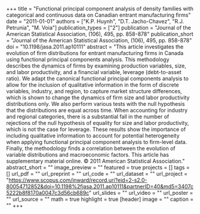 +++
title = "Functional principal component analysis of density families with categorical and continuous data on Canadian entrant manufacturing firms"
date = "2011-01-01"
authors = ["K.P. Huynh", "D.T. Jacho-Chavez", "R.J. Petrunia", "M. Voia"]
publication_types = ["2"]
publication = "Journal of the American Statistical Association, (106), 495, pp. 858-878"
publication_short = "Journal of the American Statistical Association, (106), 495, pp. 858-878"
doi = "10.1198/jasa.2011.ap10111"
abstract = "This article investigates the evolution of firm distributions for entrant manufacturing firms in Canada using functional principal components analysis. This methodology describes the dynamics of firms by examining production variables, size, and labor productivity, and a financial variable, leverage (debt-to-asset ratio). We adapt the canonical functional principal components analysis to allow for the inclusion of qualitative information in the form of discrete variables, industry, and region, to capture market structure differences, which is shown to change the dynamics of firm size and labor productivity distributions only. We also perform various tests with the null hypothesis that the distributions are equal across time. When accounting for industry and regional categories, there is a substantial fall in the number of rejections of the null hypothesis of equality for size and labor productivity, which is not the case for leverage. These results show the importance of including qualitative information to account for potential heterogeneity when applying functional principal component analysis to firm-level data. Finally, the methodology finds a correlation between the evolution of variable distributions and macroeconomic factors. This article has supplementary material online. © 2011 American Statistical Association."
abstract_short = ""
image_preview = ""
featured = true
projects = []
tags = []
url_pdf = ""
url_preprint = ""
url_code = ""
url_dataset = ""
url_project = "https://www.scopus.com/inward/record.uri?eid=2-s2.0-80054712852&doi=10.1198%2fjasa.2011.ap10111&partnerID=40&md5=3407c5222b8f8170a0047c3d56cb689c"
url_slides = ""
url_video = ""
url_poster = ""
url_source = ""
math = true
highlight = true
[header]
image = ""
caption = ""
+++
